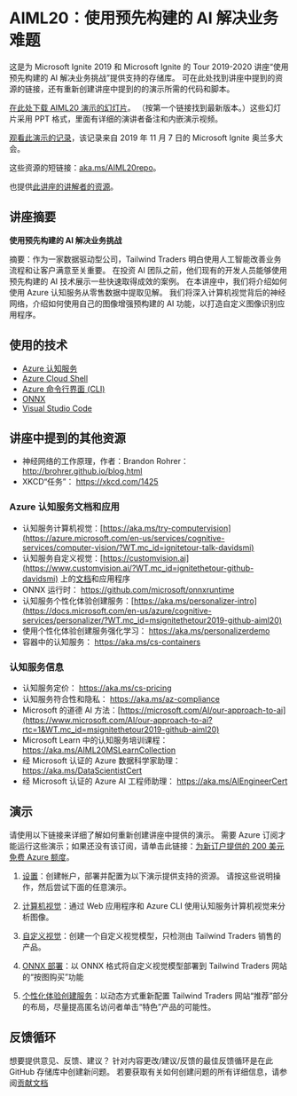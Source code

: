 # <a name="aiml20-using-pre-built-ai-to-solve-business-challenges"></a>AIML20：使用预先构建的 AI 解决业务难题

这是为 Microsoft Ignite 2019 和 Microsoft Ignite 的 Tour 2019-2020 讲座“使用预先构建的 AI 解决业务挑战”提供支持的存储库。 可在此处找到讲座中提到的资源的链接，还有重新创建讲座中提到的的演示所需的代码和脚本。

[在此处下载 AIML20 演示的幻灯片](presentations.md)。 （按第一个链接找到最新版本。）这些幻灯片采用 PPT 格式，里面有详细的演讲者备注和内嵌演示视频。

[观看此演示的记录](https://myignite.techcommunity.microsoft.com/sessions/82987?source=sessions)，该记录来自 2019 年 11 月 7 日的 Microsoft Ignite 奥兰多大会。

这些资源的短链接：[aka.ms/AIML20repo](https://aka.ms/AIML20repo)。 

也提供[此讲座的讲解者的资源](README-Presenters.md)。

## <a name="session-abstract"></a>讲座摘要

**使用预先构建的 AI 解决业务挑战**

摘要：作为一家数据驱动型公司，Tailwind Traders 明白使用人工智能改善业务流程和让客户满意至关重要。 在投资 AI 团队之前，他们现有的开发人员能够使用预先构建的 AI 技术展示一些快速取得成效的案例。 在本讲座中，我们将介绍如何使用 Azure 认知服务从零售数据中提取见解。 我们将深入计算机视觉背后的神经网络，介绍如何使用自己的图像增强预构建的 AI 功能，以打造自定义图像识别应用程序。

## <a name="technologies-used"></a>使用的技术

* [Azure 认知服务](https://docs.microsoft.com/en-us/azure/cognitive-services/?WT.mc_id=msignitethetour2019-github-aiml20)
* [Azure Cloud Shell](https://docs.microsoft.com/en-us/azure/cloud-shell/overview?WT.mc_id=msignitethetour2019-github-aiml20)
* [Azure 命令行界面 (CLI)](https://docs.microsoft.com/en-us/cli/azure/?view=azure-cli-latest?WT.mc_id=msignitethetour2019-github-aiml20)
* [ONNX](https://github.com/onnx/onnx)
* [Visual Studio Code](https://code.visualstudio.com/)

## <a name="other-resources-mentioned-in-talk"></a>讲座中提到的其他资源

* 神经网络的工作原理，作者：Brandon Rohrer： http://brohrer.github.io/blog.html
* XKCD“任务”： https://xkcd.com/1425

### <a name="azure-cognitive-services-docs-and-apps"></a>Azure 认知服务文档和应用

* 认知服务计算机视觉：[https://aka.ms/try-computervision](https://azure.microsoft.com/en-us/services/cognitive-services/computer-vision/?WT.mc_id=ignitetour-talk-davidsmi)  
* 认知服务自定义视觉：[https://customvision.ai](https://www.customvision.ai/?WT.mc_id=ignitethetour-github-davidsmi) 上的[文档](https://docs.microsoft.com/en-us/azure/cognitive-services/custom-vision-service/?WT.mc_id=ignitethetour-github-davidsmi)和应用程序
* ONNX 运行时： https://github.com/microsoft/onnxruntime
* 认知服务个性化体验创建服务：[https://aka.ms/personalizer-intro](https://docs.microsoft.com/en-us/azure/cognitive-services/personalizer/?WT.mc_id=msignitethetour2019-github-aiml20)
* 使用个性化体验创建服务强化学习： https://aka.ms/personalizerdemo
* 容器中的认知服务： https://aka.ms/cs-containers

### <a name="cognitive-services-information"></a>认知服务信息

* 认知服务定价： https://aka.ms/cs-pricing 
* 认知服务符合性和隐私： https://aka.ms/az-compliance
* Microsoft 的道德 AI 方法：[https://microsoft.com/AI/our-approach-to-ai](https://www.microsoft.com/AI/our-approach-to-ai?rtc=1&WT.mc_id=msignitethetour2019-github-aiml20)
* Microsoft Learn 中的认知服务培训课程： https://aka.ms/AIML20MSLearnCollection
* 经 Microsoft 认证的 Azure 数据科学家助理： https://aka.ms/DataScientistCert 
* 经 Microsoft 认证的 Azure AI 工程师助理： https://aka.ms/AIEngineerCert

## <a name="demonstrations"></a>演示

请使用以下链接来详细了解如何重新创建讲座中提供的演示。 需要 Azure 订阅才能运行这些演示；如果还没有该订阅，请单击此链接：[为新订户提供的 200 美元免费 Azure 额度](https://aka.ms/azure-free-credits)。

1. [设置](DEMO%20Setup.md)：创建帐户，部署并配置为以下演示提供支持的资源。 请按这些说明操作，然后尝试下面的任意演示。

1. [计算机视觉](DEMO%20Computer%20Vision.md)：通过 Web 应用程序和 Azure CLI 使用认知服务计算机视觉来分析图像。

1. [自定义视觉](DEMO%20Custom%20Vision.md)：创建一个自定义视觉模型，只检测由 Tailwind Traders 销售的产品。

1. [ONNX 部署](DEMO%20ONNX%20deployment.md)：以 ONNX 格式将自定义视觉模型部署到 Tailwind Traders 网站的“按图购买”功能

1. [个性化体验创建服务](DEMO%20Personalizer.md)：以动态方式重新配置 Tailwind Traders 网站“推荐”部分的布局，尽量提高匿名访问者单击“特色”产品的可能性。

## <a name="feedback-loop"></a>反馈循环

想要提供意见、反馈、建议？ 针对内容更改/建议/反馈的最佳反馈循环是在此 GitHub 存储库中创建新问题。 若要获取有关如何创建问题的所有详细信息，请参阅[贡献文档](https://github.com/microsoft/ignite-learning-paths/blob/master/contributing.md)
